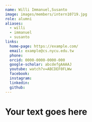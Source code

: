 ```yaml
---
name: Willi Immanuel,Susanto 
image: images/members/intern10719.jpg 
role: alumni
aliases:
  - willi
  - immanuel
  - susanto
links:
  home-page: https://example.com/
  email: example@cs.nycu.edu.tw
  phone: 
  orcid: 0000-0000-0000-000
  google-scholar: abcdefgAAAAJ
  youtube: watch?v=ABCDEF0FLWw
  facebook:
  instagram:
  linkedin:
  github:
---
```

# Your text goes here
